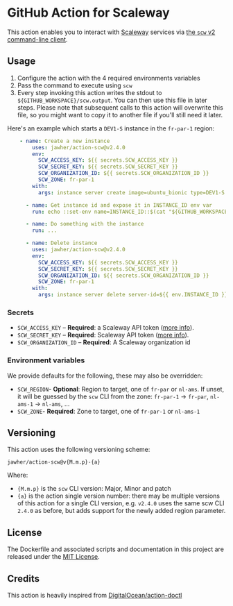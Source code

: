 # GitHub Action for Scaleway

This action enables you to interact with [Scaleway](https://www.scaleway.com/) services via [the `scw` v2 command-line client](https://github.com/scaleway/scaleway-cli/).

## Usage

1. Configure the action with the 4 required environments variables
2. Pass the command to execute using `scw`
3. Every step invoking this action writes the stdout to `${GITHUB_WORKSPACE}/scw.output`. You can then use this file in later steps. Please note that subsequent calls to this action will overwrite this file, so you might want to copy it to another file if you'll still need it later.

Here's an example which starts a `DEV1-S` instance in the `fr-par-1` region:

```yaml
    - name: Create a new instance
        uses: jawher/action-scw@v2.4.0
        env:
          SCW_ACCESS_KEY: ${{ secrets.SCW_ACCESS_KEY }}
          SCW_SECRET_KEY: ${{ secrets.SCW_SECRET_KEY }}
          SCW_ORGANIZATION_ID: ${{ secrets.SCW_ORGANIZATION_ID }}
          SCW_ZONE: fr-par-1
        with:
          args: instance server create image=ubuntu_bionic type=DEV1-S name=workhorse tags.0=temp tags.1=workhorse --wait -o=json

      - name: Get instance id and expose it in INSTANCE_ID env var
        run: echo ::set-env name=INSTANCE_ID::$(cat "${GITHUB_WORKSPACE}/scw.output" | jq -r '.id')

      - name: Do something with the instance
        run: ...

      - name: Delete instance
        uses: jawher/action-scw@v2.4.0
        env:
          SCW_ACCESS_KEY: ${{ secrets.SCW_ACCESS_KEY }}
          SCW_SECRET_KEY: ${{ secrets.SCW_SECRET_KEY }}
          SCW_ORGANIZATION_ID: ${{ secrets.SCW_ORGANIZATION_ID }}
          SCW_ZONE: fr-par-1
        with:
          args: instance server delete server-id=${{ env.INSTANCE_ID }} with-ip=true force-shutdown=true
```

### Secrets

- `SCW_ACCESS_KEY` – **Required**: a Scaleway API token ([more info](https://www.scaleway.com/en/docs/generate-an-api-token/)).
- `SCW_SECRET_KEY` – **Required**: Scaleway API token ([more info](https://www.scaleway.com/en/docs/generate-an-api-token/)).
- `SCW_ORGANIZATION_ID` – **Required**: A Scaleway organization id

### Environment variables

We provide defaults for the following, these may also be overridden:

- `SCW_REGION`- **Optional**: Region to target, one of `fr-par` or `nl-ams`. If unset, it will be guessed by the `scw` CLI from the zone: `fr-par-1` -> `fr-par`, `nl-ams-1` -> `nl-ams`, ...
- `SCW_ZONE`- **Required**: Zone to target, one of `fr-par-1` or `nl-ams-1`

## Versioning

This action uses the following versioning scheme:

```
jawher/action-scw@v{M.m.p}-{a}
```

Where:

* `{M.m.p}` is the `scw` CLI version: Major, Minor and patch
* `{a}` is the action single version number: there may be multiple versions of this action for a single CLI version, e.g. `v2.4.0` uses the same scw CLI `2.4.0` as before, but adds support for the newly added region parameter.

## License

The Dockerfile and associated scripts and documentation in this project are released under the [MIT License](LICENSE).

## Credits

This action is heavily inspired from [DigitalOcean/action-doctl](https://github.com/digitalocean/action-doctl)
